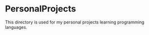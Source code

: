 # PersonalProjects

This directory is used for my personal projects learning programming languages.
